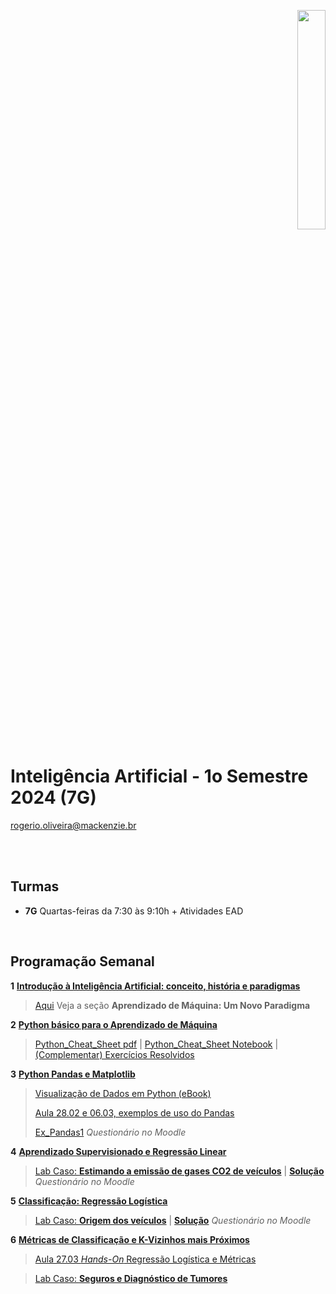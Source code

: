 <p align="right">
  <img src="http://meusite.mackenzie.br/rogerio/mackenzie_logo/UPM.2_horizontal_vermelho.jpg" width="30%" align="center"/>
</p>

# Inteligência Artificial - 1o Semestre 2024 (7G)

rogerio.oliveira@mackenzie.br  

<br>

<br>

## Turmas 

* **7G** Quartas-feiras da 7:30 às 9:10h + Atividades EAD

<br>

## Programação Semanal

**1** [**Introdução à Inteligência Artificial: conceito, história e paradigmas**](https://colab.research.google.com/github/Rogerio-mack/Inteligencia_Artificial/blob/main/IA_Introducao.ipynb) 

> [Aqui](https://colab.research.google.com/github/Rogerio-mack/Machine-Learning-I/blob/main/ML1_introducao.ipynb) Veja a seção **Aprendizado de Máquina: Um Novo Paradigma**

**2** [**Python básico para o Aprendizado de Máquina**](https://colab.research.google.com/github/Rogerio-mack/Inteligencia_Artificial/blob/main/IA_Python_1.ipynb) 

> [Python_Cheat_Sheet pdf](https://github.com/Rogerio-mack/Analise-de-Dados/blob/main/Python%20Cheat%20Sheet.pdf)
 |  [Python_Cheat_Sheet Notebook](https://colab.research.google.com/github/Rogerio-mack/Analise-de-Dados/blob/main/Python_Cheat_Sheet.ipynb)
 |  [(Complementar) Exercícios Resolvidos](https://github.com/Rogerio-mack/Introducao_Python_I/blob/main/README.md)

**3** [**Python Pandas e Matplotlib**](https://colab.research.google.com/github/Rogerio-mack/Inteligencia_Artificial/blob/main/IA_Python_2.ipynb)

> [Visualização de Dados em Python (eBook)](http://meusite.mackenzie.br/rogerio/MyBook/_build/html/intro.html)
>
> [Aula 28.02 e 06.03, exemplos de uso do Pandas](https://colab.research.google.com/drive/1TPTIB9nVqpfGMSxiYCiAuQqsk5Bp6xdu?usp=sharing)
>
> [Ex_Pandas1](https://colab.research.google.com/github/Rogerio-mack/IA_2024S1/blob/main/Ex_Pandas1.ipynb) *Questionário no Moodle*

**4** [**Aprendizado Supervisionado e Regressão Linear**](https://colab.research.google.com/github/Rogerio-mack/Machine-Learning-I/blob/main/ML2_Regressao.ipynb)

> [Lab Caso: **Estimando a emissão de gases CO2 de veículos**](https://colab.research.google.com/github/Rogerio-mack/IA_2024S1/blob/main/ML2_Regressao_ex.ipynb)
| [**Solução**](https://colab.research.google.com/github/Rogerio-mack/IA_2024S1/blob/main/ML2_Regressao_ex_solucao.ipynb) *Questionário no Moodle*

**5** [**Classificação: Regressão Logística**](https://colab.research.google.com/github/Rogerio-mack/Machine-Learning-I/blob/main/ML3_RegressaoLogistica.ipynb)

> [Lab Caso: **Origem dos veículos**](https://colab.research.google.com/github/Rogerio-mack/Machine-Learning-I/blob/main/ML3_RegressaoLogistica_ex.ipynb) | [**Solução**](https://colab.research.google.com/github/Rogerio-mack/IA_2024S1/blob/main/ML3_RegressaoLogistica_ex_solucao.ipynb) *Questionário no Moodle*

**6** [**Métricas de Classificação e K-Vizinhos mais Próximos**](https://colab.research.google.com/github/Rogerio-mack/Machine-Learning-I/blob/main/ML4_Knn.ipynb)

> [Aula 27.03 *Hands-On* Regressão Logística e Métricas]()

> [Lab Caso: **Seguros e Diagnóstico de Tumores**](https://colab.research.google.com/github/Rogerio-mack/Ciencia-de-Dados-e-Aprendizado-de-Maquina/blob/main/ACD_T7_Knn_Lab.ipynb)
 
